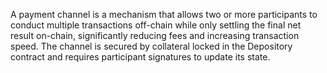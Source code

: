A payment channel is a mechanism that allows two or more participants to conduct multiple transactions off-chain while only settling the final net result on-chain, significantly reducing fees and increasing transaction speed. The channel is secured by collateral locked in the Depository contract and requires participant signatures to update its state.